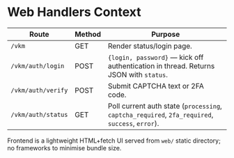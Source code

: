 
# Web Handlers Context

| Route | Method | Purpose |
|-------|--------|---------|
| `/vkm` | GET | Render status/login page. |
| `/vkm/auth/login` | POST | `{login, password}` — kick off authentication in thread. Returns JSON with `status`. |
| `/vkm/auth/verify` | POST | Submit CAPTCHA text or 2FA code. |
| `/vkm/auth/status` | GET | Poll current auth state (`processing`, `captcha_required`, `2fa_required`, `success`, `error`). |

Frontend is a lightweight HTML+fetch UI served from `web/` static directory; no frameworks to minimise bundle size.
